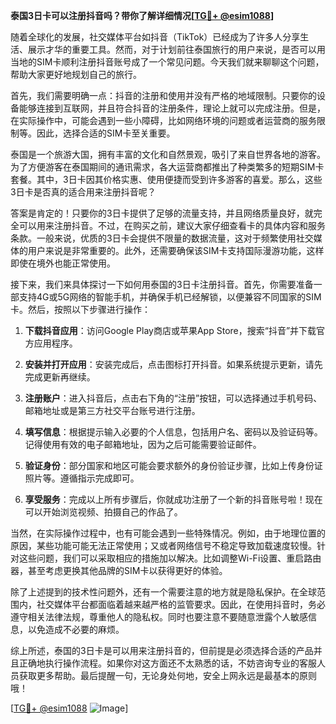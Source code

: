 **泰国3日卡可以注册抖音吗？带你了解详细情况[[TG💪+ @esim1088](https://t.me/s/esim1088)]**

随着全球化的发展，社交媒体平台如抖音（TikTok）已经成为了许多人分享生活、展示才华的重要工具。然而，对于计划前往泰国旅行的用户来说，是否可以用当地的SIM卡顺利注册抖音账号成了一个常见问题。今天我们就来聊聊这个问题，帮助大家更好地规划自己的旅行。

首先，我们需要明确一点：抖音的注册和使用并没有严格的地域限制。只要你的设备能够连接到互联网，并且符合抖音的注册条件，理论上就可以完成注册。但是，在实际操作中，可能会遇到一些小障碍，比如网络环境的问题或者运营商的服务限制等。因此，选择合适的SIM卡至关重要。

泰国是一个旅游大国，拥有丰富的文化和自然景观，吸引了来自世界各地的游客。为了方便游客在泰国期间的通讯需求，各大运营商都推出了种类繁多的短期SIM卡套餐。其中，3日卡因其价格实惠、使用便捷而受到许多游客的喜爱。那么，这些3日卡是否真的适合用来注册抖音呢？

答案是肯定的！只要你的3日卡提供了足够的流量支持，并且网络质量良好，就完全可以用来注册抖音。不过，在购买之前，建议大家仔细查看卡的具体内容和服务条款。一般来说，优质的3日卡会提供不限量的数据流量，这对于频繁使用社交媒体的用户来说是非常重要的。此外，还需要确保该SIM卡支持国际漫游功能，这样即使在境外也能正常使用。

接下来，我们来具体探讨一下如何用泰国的3日卡注册抖音。首先，你需要准备一部支持4G或5G网络的智能手机，并确保手机已经解锁，以便兼容不同国家的SIM卡。然后，按照以下步骤进行操作：

1. **下载抖音应用**：访问Google Play商店或苹果App Store，搜索“抖音”并下载官方应用程序。
   
2. **安装并打开应用**：安装完成后，点击图标打开抖音。如果系统提示更新，请先完成更新再继续。

3. **注册账户**：进入抖音后，点击右下角的“注册”按钮，可以选择通过手机号码、邮箱地址或是第三方社交平台账号进行注册。

4. **填写信息**：根据提示输入必要的个人信息，包括用户名、密码以及验证码等。记得使用有效的电子邮箱地址，因为之后可能需要验证邮件。

5. **验证身份**：部分国家和地区可能会要求额外的身份验证步骤，比如上传身份证照片等。遵循指示完成即可。

6. **享受服务**：完成以上所有步骤后，你就成功注册了一个新的抖音账号啦！现在可以开始浏览视频、拍摄自己的作品了。

当然，在实际操作过程中，也有可能会遇到一些特殊情况。例如，由于地理位置的原因，某些功能可能无法正常使用；又或者网络信号不稳定导致加载速度较慢。针对这些问题，我们可以采取相应的措施加以解决。比如调整Wi-Fi设置、重启路由器，甚至考虑更换其他品牌的SIM卡以获得更好的体验。

除了上述提到的技术性问题外，还有一个需要注意的地方就是隐私保护。在全球范围内，社交媒体平台都面临着越来越严格的监管要求。因此，在使用抖音时，务必遵守相关法律法规，尊重他人的隐私权。同时也要注意不要随意泄露个人敏感信息，以免造成不必要的麻烦。

综上所述，泰国的3日卡是可以用来注册抖音的，但前提是必须选择合适的产品并且正确地执行操作流程。如果你对这方面还不太熟悉的话，不妨咨询专业的客服人员获取更多帮助。最后提醒一句，无论身处何地，安全上网永远是最基本的原则哦！

[[TG💪+ @esim1088](https://t.me/s/esim1088) ![Image](https://i.postimg.cc/4NQfJmqS/Snipaste-2025-05-13-00-14-12.png)]